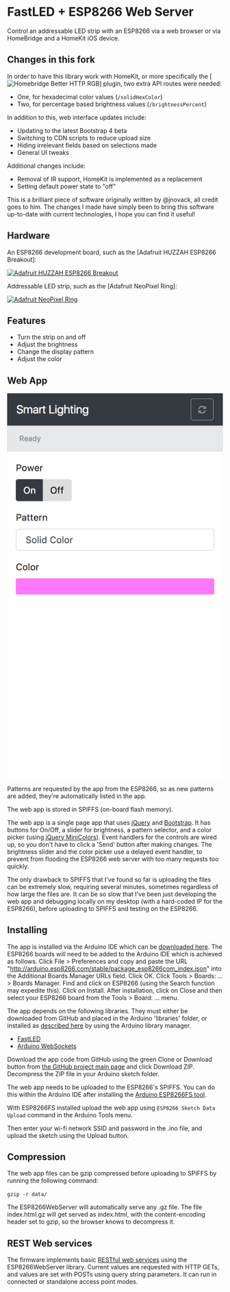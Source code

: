 FastLED + ESP8266 Web Server
=========

Control an addressable LED strip with an ESP8266 via a web browser or via HomeBridge and a HomeKit iOS device.

Changes in this fork
--------------------
In order to have this library work with HomeKit, or more specifically the 
[![Homebridge Better HTTP RGB](https://github.com/jnovack/homebridge-better-http-rgb)] plugin, two extra API routes were needed:
* One, for hexadecimal color values (`/solidHexColor`)
* Two, for percentage based brightness values (`/brightnessPercent`)

In addition to this, web interface updates include:
* Updating to the latest Bootstrap 4 beta
* Switching to CDN scripts to reduce upload size
* Hiding irrelevant fields based on selections made
* General UI tweaks

Additional changes include:
* Removal of IR support, HomeKit is implemented as a replacement
* Setting default power state to "off"

This is a brilliant piece of software originally written by @jnovack, all credit goes to him.
The changes I made have simply been to bring this software up-to-date with current technologies, I hope you can find it useful!


Hardware
--------

An ESP8266 development board, such as the [Adafruit HUZZAH ESP8266 Breakout]:

[![Adafruit HUZZAH ESP8266 Breakout](https://cdn-shop.adafruit.com/310x233/2471-10.jpg)](https://www.adafruit.com/products/2471)

Addressable LED strip, such as the [Adafruit NeoPixel Ring]:

[![Adafruit NeoPixel Ring](https://www.adafruit.com/images/145x109/1586-00.jpg)](https://www.adafruit.com/product/1586)

Features
--------
* Turn the strip on and off
* Adjust the brightness
* Change the display pattern
* Adjust the color

Web App
--------

![Web App](screenshot.png)

Patterns are requested by the app from the ESP8266, so as new patterns are added, they're automatically listed in the app.

The web app is stored in SPIFFS (on-board flash memory).

The web app is a single page app that uses [jQuery](https://jquery.com) and [Bootstrap](http://getbootstrap.com).  It has buttons for On/Off, a slider for brightness, a pattern selector, and a color picker (using [jQuery MiniColors](http://labs.abeautifulsite.net/jquery-minicolors)).  Event handlers for the controls are wired up, so you don't have to click a 'Send' button after making changes.  The brightness slider and the color picker use a delayed event handler, to prevent from flooding the ESP8266 web server with too many requests too quickly.

The only drawback to SPIFFS that I've found so far is uploading the files can be extremely slow, requiring several minutes, sometimes regardless of how large the files are.  It can be so slow that I've been just developing the web app and debugging locally on my desktop (with a hard-coded IP for the ESP8266), before uploading to SPIFFS and testing on the ESP8266.

Installing
-----------
The app is installed via the Arduino IDE which can be [downloaded here](https://www.arduino.cc/en/main/software). The ESP8266 boards will need to be added to the Arduino IDE which is achieved as follows. Click File > Preferences and copy and paste the URL "http://arduino.esp8266.com/stable/package_esp8266com_index.json" into the Additional Boards Manager URLs field. Click OK. Click Tools > Boards: ... > Boards Manager. Find and click on ESP8266 (using the Search function may expedite this). Click on Install. After installation, click on Close and then select your ESP8266 board from the Tools > Board: ... menu.

The app depends on the following libraries. They must either be downloaded from GitHub and placed in the Arduino 'libraries' folder, or installed as [described here](https://www.arduino.cc/en/Guide/Libraries) by using the Arduino library manager.

* [FastLED](https://github.com/FastLED/FastLED)
* [Arduino WebSockets](https://github.com/Links2004/arduinoWebSockets)

Download the app code from GitHub using the green Clone or Download button from [the GitHub project main page](https://github.com/jasoncoon/esp8266-fastled-webserver) and click Download ZIP. Decompress the ZIP file in your Arduino sketch folder.

The web app needs to be uploaded to the ESP8266's SPIFFS.  You can do this within the Arduino IDE after installing the [Arduino ESP8266FS tool](https://github.com/esp8266/Arduino/blob/master/doc/filesystem.md#uploading-files-to-file-system).

With ESP8266FS installed upload the web app using `ESP8266 Sketch Data Upload` command in the Arduino Tools menu.

Then enter your wi-fi network SSID and password in the .ino file, and upload the sketch using the Upload button.

Compression
-----------

The web app files can be gzip compressed before uploading to SPIFFS by running the following command:

`gzip -r data/`

The ESP8266WebServer will automatically serve any .gz file.  The file index.html.gz will get served as index.html, with the content-encoding header set to gzip, so the browser knows to decompress it.

REST Web services
-----------------

The firmware implements basic [RESTful web services](https://en.wikipedia.org/wiki/Representational_state_transfer) using the ESP8266WebServer library.  Current values are requested with HTTP GETs, and values are set with POSTs using query string parameters.  It can run in connected or standalone access point modes.
